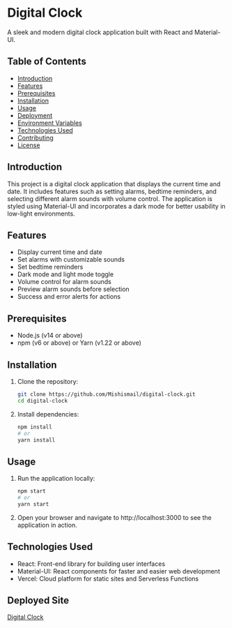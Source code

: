 # Digital Clock

A sleek and modern digital clock application built with React and Material-UI.

## Table of Contents
- [Introduction](#introduction)
- [Features](#features)
- [Prerequisites](#prerequisites)
- [Installation](#installation)
- [Usage](#usage)
- [Deployment](#deployment)
- [Environment Variables](#environment-variables)
- [Technologies Used](#technologies-used)
- [Contributing](#contributing)
- [License](#license)

## Introduction
This project is a digital clock application that displays the current time and date. It includes features such as setting alarms, bedtime reminders, and selecting different alarm sounds with volume control. The application is styled using Material-UI and incorporates a dark mode for better usability in low-light environments.

## Features
- Display current time and date
- Set alarms with customizable sounds
- Set bedtime reminders
- Dark mode and light mode toggle
- Volume control for alarm sounds
- Preview alarm sounds before selection
- Success and error alerts for actions

## Prerequisites
- Node.js (v14 or above)
- npm (v6 or above) or Yarn (v1.22 or above)

## Installation
1. Clone the repository:
   ```bash
   git clone https://github.com/Mishismail/digital-clock.git
   cd digital-clock
   ```
2. Install dependencies:
   ```bash
   npm install
   # or
   yarn install
   ```

## Usage
1. Run the application locally:
   ```bash
   npm start
   # or
   yarn start
   ```
2. Open your browser and navigate to http://localhost:3000 to see the application in action.

## Technologies Used
- React: Front-end library for building user interfaces
- Material-UI: React components for faster and easier web development
- Vercel: Cloud platform for static sites and Serverless Functions

## Deployed Site
[Digital Clock](https://digital-clock-mu-swart.vercel.app/)


